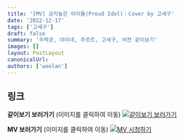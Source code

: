 ```yaml
---
title: '[MV] 긍지높은 아이돌(Proud Idol)｜Cover by 고세구'
date: '2022-12-17'
tags: ['고세구']
draft: false
summary: '우왁굳, 아이네, 주르르, 고세구, 비챤 같이보기'
images: []
layout: PostLayout
canonicalUrl:
authors: ['woolan']
---
```


## 링크

**같이보기 보러가기** (이미지를 클릭하여 이동)
[![같이보기 보러가기](../static/images/logo.png)](https://cafe.naver.com/steamindiegame/8929369)

**MV 보러가기** (이미지를 클릭하여 이동)
[![MV 시청하기](https://i.ytimg.com/vi/qZi1Xh0_8q4/maxresdefault.jpg)](https://youtu.be/qZi1Xh0_8q4)
